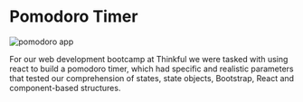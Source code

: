 # Pomodoro Timer

![pomodoro app](https://i.imgur.com/P3FmJZe.png)

For our web development bootcamp at Thinkful we were tasked with using react to build a pomodoro timer, which had specific and realistic parameters that tested our comprehension of states, state objects, Bootstrap, React and component-based structures. 
